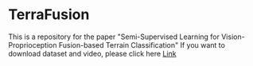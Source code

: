 # TerraFusion

This is a repository for the paper "Semi-Supervised Learning for Vision-Proprioception Fusion-based Terrain Classification"
If you want to download dataset and video, please click here [Link](http://poss.pku.edu.cn/possterrain.html)
